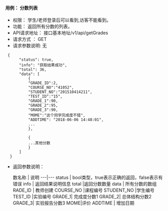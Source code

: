 #### 用例： 分数列表
- 权限： 学生/老师登录后可以看到,访客不能看到。
- 功能： 返回所有分数的列表。
- API请求地址： 接口基本地址/v1/api/getGrades
- 请求方式 ： GET
- 请求参数说明: 无
```
 {
      "status": true,
      "info": "获取结果成功",
      "total": 36,
      "data": [
          {
          "GRADE_ID":2,
          "COURSE_NO":"41052",
          "STUDENT_NO":"201510414211",
          "TEST_ID":"15",
          "GRADE_1":90,
          "GRADE_2":95,
          "GRADE_3":90,
          "MOME":"这个同学完成度不错",
          "ADDTIME": "2018-06-06 14:48:01",
          ...
          },
          
          {
          ...其他分数
          }
      ]
  }

```
- 返回参数说明：

	数名称	| 说明
---|---
status | bool类型，true表示正确的返回，false表示有错误
info | 返回结果说明信息
total |返回分数数量
data | 所有分数的数组
	RADE_ID | 教师创建 
COURSE_NO |课程编号
STUDENT_NO |学生编号
TEST_ID |实验编号
GRADE_1| 完成度分数1 
GRADE_2| 总体结构分数2 
GRADE_3| 实验报告分数3 
MOME|评价
ADDTIME | 增加日期


